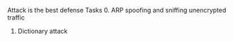 Attack is the best defense
Tasks
0. ARP spoofing and sniffing unencrypted traffic
1. Dictionary attack
